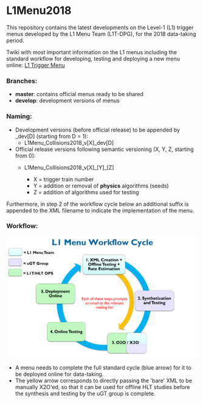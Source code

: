 # L1Menu2018
This repository contains the latest developments on the Level-1 (L1) trigger menus developed by the L1 Menu Team (L1T-DPG), for the 2018 data-taking period. 

Twiki with most important information on the L1 menus including the standard workflow for developing, testing and deploying a new menu online: [L1 Trigger Menu](https://twiki.cern.ch/twiki/bin/view/CMS/SWGuideL1TriggerMenu)

### Branches:
* **master**: contains official menus ready to be shared
* **develop**: development versions of menus

### Naming:
* Development versions (before official release) to be appended by \_dev\[D\] (starting from D = 1):
  * L1Menu\_Collisions2018\_v\[X\]\_dev\[D\]
* Official release versions following semantic versioning (X, Y, Z, starting from 0):
  * L1Menu\_Collisions2018\_v\[X\]\_\[Y\]\_\[Z\]

    * X = trigger train number
    * Y = addition or removal of **physics** algorithms (seeds)
    * Z = addition of algorithms used for testing
  
Furthermore, in step 2 of the workflow cycle below an additional suffix is appended to the XML filename to indicate the implementation of the menu.

### Workflow:

![Workflow Cycle](L1MenuWorkflowCycle_condensed.png)

* A menu needs to complete the full standard cycle (blue arrow) for it to be deployed online for data-taking.
* The yellow arrow corresponds to directly passing the 'bare' XML to be manually X2O'ed, so that it can be used for offline HLT studies before the synthesis and testing by the uGT group is complete.
